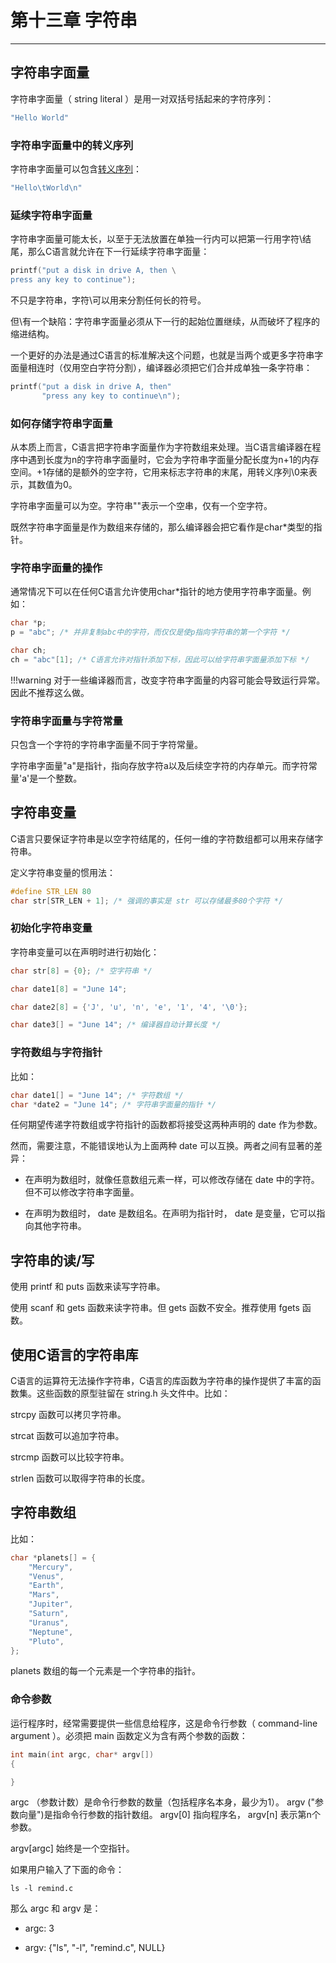 # 第十三章 字符串

---

## 字符串字面量

字符串字面量（ string literal ）是用一对双括号括起来的字符序列：

```c
"Hello World"
```

### 字符串字面量中的转义序列

字符串字面量可以包含[转义序列](https://zh.cppreference.com/w/cpp/language/escape)：

```c
"Hello\tWorld\n"
```

### 延续字符串字面量

字符串字面量可能太长，以至于无法放置在单独一行内可以把第一行用字符\结尾，那么C语言就允许在下一行延续字符串字面量：

```c
printf("put a disk in drive A, then \
press any key to continue");
```

不只是字符串，字符\可以用来分割任何长的符号。

但\有一个缺陷：字符串字面量必须从下一行的起始位置继续，从而破坏了程序的缩进结构。

一个更好的办法是通过C语言的标准解决这个问题，也就是当两个或更多字符串字面量相连时（仅用空白字符分割），编译器必须把它们合并成单独一条字符串：

```c
printf("put a disk in drive A, then"
	   "press any key to continue\n");
```

### 如何存储字符串字面量

从本质上而言，C语言把字符串字面量作为字符数组来处理。当C语言编译器在程序中遇到长度为n的字符串字面量时，它会为字符串字面量分配长度为n+1的内存空间。+1存储的是额外的空字符，它用来标志字符串的末尾，用转义序列\0来表示，其数值为0。

字符串字面量可以为空。字符串""表示一个空串，仅有一个空字符。

既然字符串字面量是作为数组来存储的，那么编译器会把它看作是char\*类型的指针。

### 字符串字面量的操作

通常情况下可以在任何C语言允许使用char\*指针的地方使用字符串字面量。例如：

```c
char *p;
p = "abc"; /* 并非复制abc中的字符，而仅仅是使p指向字符串的第一个字符 */

char ch;
ch = "abc"[1]; /* C语言允许对指针添加下标，因此可以给字符串字面量添加下标 */
```

!!!warning
	对于一些编译器而言，改变字符串字面量的内容可能会导致运行异常。因此不推荐这么做。

### 字符串字面量与字符常量

只包含一个字符的字符串字面量不同于字符常量。

字符串字面量"a"是指针，指向存放字符a以及后续空字符的内存单元。而字符常量'a'是一个整数。

## 字符串变量

C语言只要保证字符串是以空字符结尾的，任何一维的字符数组都可以用来存储字符串。

定义字符串变量的惯用法：

```c
#define STR_LEN 80
char str[STR_LEN + 1]; /* 强调的事实是 str 可以存储最多80个字符 */
```

### 初始化字符串变量

字符串变量可以在声明时进行初始化：

```c
char str[8] = {0}; /* 空字符串 */

char date1[8] = "June 14";

char date2[8] = {'J', 'u', 'n', 'e', '1', '4', '\0'};

char date3[] = "June 14"; /* 编译器自动计算长度 */
```

### 字符数组与字符指针

比如：

```c
char date1[] = "June 14"; /* 字符数组 */
char *date2 = "June 14"; /* 字符串字面量的指针 */
```

任何期望传递字符数组或字符指针的函数都将接受这两种声明的 date 作为参数。

然而，需要注意，不能错误地认为上面两种 date 可以互换。两者之间有显著的差异：

- 在声明为数组时，就像任意数组元素一样，可以修改存储在 date 中的字符。但不可以修改字符串字面量。

- 在声明为数组时， date 是数组名。在声明为指针时， date 是变量，它可以指向其他字符串。

## 字符串的读/写

使用 printf 和 puts 函数来读写字符串。

使用 scanf 和 gets 函数来读字符串。但 gets 函数不安全。推荐使用 fgets 函数。

## 使用C语言的字符串库

C语言的运算符无法操作字符串，C语言的库函数为字符串的操作提供了丰富的函数集。这些函数的原型驻留在 string.h 头文件中。比如：

strcpy 函数可以拷贝字符串。

strcat 函数可以追加字符串。

strcmp 函数可以比较字符串。

strlen 函数可以取得字符串的长度。

## 字符串数组

比如：

```c
char *planets[] = {
	"Mercury",
	"Venus",
	"Earth",
	"Mars",
	"Jupiter",
	"Saturn",
	"Uranus",
	"Neptune",
	"Pluto",
};
```

planets 数组的每一个元素是一个字符串的指针。

### 命令参数

运行程序时，经常需要提供一些信息给程序，这是命令行参数（ command-line argument ）。必须把 main 函数定义为含有两个参数的函数：

```c
int main(int argc, char* argv[])
{

}
```

argc （参数计数）是命令行参数的数量（包括程序名本身，最少为1）。 argv ("参数向量")是指命令行参数的指针数组。 argv[0] 指向程序名， argv[n] 表示第n个参数。

argv[argc] 始终是一个空指针。

如果用户输入了下面的命令：

```shell
ls -l remind.c
```

那么 argc 和 argv 是：

- argc: 3

- argv: {"ls", "-l", "remind.c", NULL}